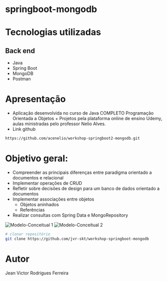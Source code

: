 # springboot-mongodb

# Tecnologias utilizadas
## Back end
- Java
- Spring Boot
- MongoDB
- Postman


# Apresentação
- Aplicação desenvolvida no curso de Java COMPLETO Programação Orientada a Objetos + Projetos 
  pela plataforma online de ensino Udemy, aulas ministradas pelo professor Nelio Alves.
- Link github
 ```bash
 https://github.com/acenelio/workshop-springboot2-mongodb.git
 ```

# Objetivo geral:

 - Compreender as principais diferenças entre paradigma orientado a documentos e relacional
 - Implementar operações de CRUD
 - Refletir sobre decisões de design para um banco de dados orientado a documentos
 - Implementar associações entre objetos
   - Objetos aninhados
   - Referências
 - Realizar consultas com Spring Data e MongoRepository



![Modelo-Conceitual 1](https://user-images.githubusercontent.com/73432286/134728880-d7ca0d11-1a38-43d9-ab10-d0fb89b9d035.png) 
![Modelo-Conceitual 2](https://github.com/jvr-skt/workshop-springboot-mongodb/issues/1#issuecomment-926866692)


```bash
# clonar repositório
git clone https://github.com/jvr-skt/workshop-springboot-mongodb
```

# Autor

Jean Victor Rodrigues Ferreira

